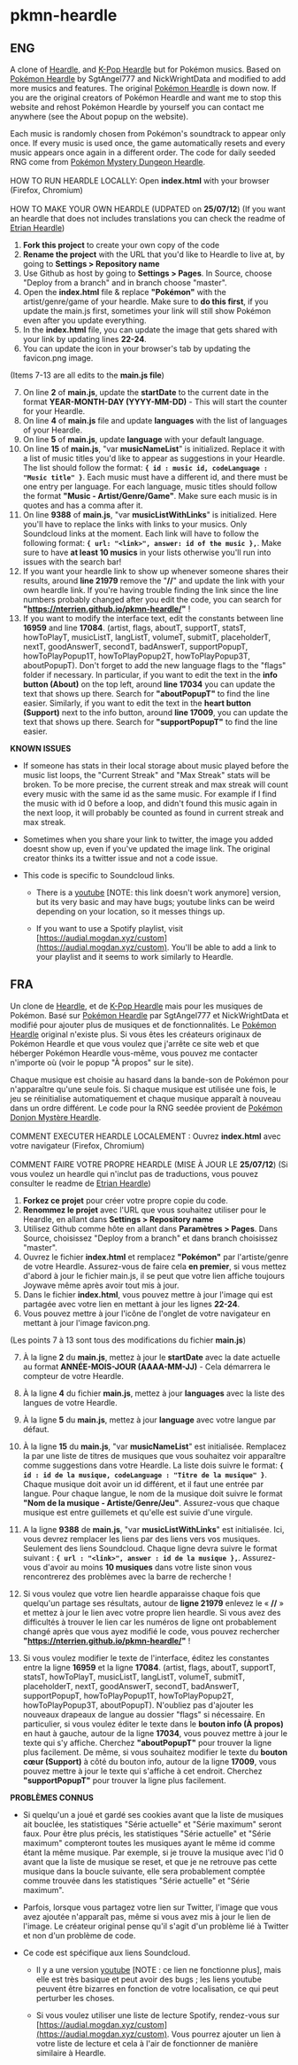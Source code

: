 # pkmn-heardle

## ENG

A clone of [Heardle](https://www.heardle.app/), and [K-Pop Heardle](https://heardle-kpop.glitch.me/) but for Pokémon musics. Based on [Pokémon Heardle](https://pkmn-heardle.glitch.me/) by SgtAngel777 and NickWrightData and modified to add more musics and features. The original [Pokémon Heardle](https://pkmn-heardle.glitch.me/) is down now. If you are the original creators of Pokémon Heardle and want me to stop this website and rehost Pokémon Heardle by yourself you can contact me anywhere (see the About popup on the website).

Each music is randomly chosen from Pokémon's soundtrack to appear only once. If every music is used once, the game automatically resets and every music appears once again in a different order. The code for daily seeded RNG come from [Pokémon Mystery Dungeon Heardle](https://pkmn-md-heardle.glitch.me/).
<br />
<br />
HOW TO RUN HEARDLE LOCALLY:
Open **index.html** with your browser (Firefox, Chromium)
<br />
<br />
HOW TO MAKE YOUR OWN HEARDLE (UDPATED on **25/07/12**)
(If you want an heardle that does not includes translations you can check the readme of [Etrian Heardle](https://github.com/nterrien/etrian-heardle))

1. **Fork this project** to create your own copy of the code
2. **Rename the project** with the URL that you'd like to Heardle to live at, by going to **Settings >  Repository name**
3. Use Github as host by going to **Settings > Pages**. In Source, choose "Deploy from a branch" and in branch choose "master".
4. Open the **index.html** file & replace **"Pokémon"** with the artist/genre/game of your heardle. Make sure to **do this first**, if you update the main.js first, sometimes your link will still show Pokémon even after you update everything.
5. In the **index.html** file, you can update the image that gets shared with your link by updating lines **22-24**. 
6. You can update the icon in your browser's tab by updating the favicon.png image.

(Items 7-13 are all edits to the **main.js file**)

7. On line **2** of **main.js**, update the **startDate** to the current date in the format **YEAR-MONTH-DAY (YYYY-MM-DD)** - This will start the counter for your Heardle.
8. On line **4** of **main.js** file and update **languages** with the list of languages of your Heardle.
9. On line **5** of **main.js**, update **language** with your default language.
10. On line **15** of **main.js**, "var **musicNameList**" is initialized. Replace it with a list of music titles you'd like to appear as suggestions in your Heardle. The list should follow the format: **`{ id : music id, codeLanguage : "Music title" }`**. Each music must have a different id, and there must be one entry per language. For each language, music titles should follow the format **"Music - Artist/Genre/Game"**. Make sure each music is in quotes and has a comma after it.
11. On line **9388** of **main.js**, "var **musicListWithLinks**" is initialized. Here you'll have to replace the links with links to your musics. Only Soundcloud links at the moment. Each link will have to follow the following format: **`{ url: "<link>", answer: id of the music },`**. Make sure to have **at least 10 musics** in your lists otherwise you'll run into issues with the search bar!
12. If you want your heardle link to show up whenever someone shares their results, around **line 21979** remove the "**//**" and update the link with your own heardle link. If you're having trouble finding the link since the line numbers probably changed after you edit the code, you can search for **"https://nterrien.github.io/pkmn-heardle/"** !
13. If you want to modify the interface text, edit the constants between line **16959** and line **17084**. (artist, flags, aboutT, supportT, statsT, howToPlayT, musicListT, langListT, volumeT, submitT, placeholderT, nextT, goodAnswerT, secondT, badAnswerT, supportPopupT, howToPlayPopup1T, howToPlayPopup2T, howToPlayPopup3T, aboutPopupT). Don't forget to add the new language flags to the "flags" folder if necessary.
In particular, if you want to edit the text in the **info button (About)** on the top left, around **line 17034** you can update the text that shows up there. Search for **"aboutPopupT"** to find the line easier. Similarly, if you want to edit the text in the **heart button (Support)** next to the info button, around **line 17009**, you can update the text that shows up there. Search for **"supportPopupT"** to find the line easier.

**KNOWN ISSUES**

- If someone has stats in their local storage about music played before the music list loops, the "Current Streak" and "Max Streak" stats will be broken. To be more precise, the current streak and max streak will count every music with the same id as the same music. For example if I find the music with id 0 before a loop, and didn't found this music again in the next loop, it will probably be counted as found in current streak and max streak.

- Sometimes when you share your link to twitter, the image you added doesnt show up, even if you've updated the image link. The original creator thinks its a twitter issue and not a code issue.

- This code is specific to Soundcloud links.

  - There is a [youtube](https://glitch.com/~youtube-heardle-template) \[NOTE: this link doesn't work anymore\] version, but its very basic and may have bugs; youtube links can be weird depending on your location, so it messes things up.

  - If you want to use a Spotify playlist, visit [https://audial.mogdan.xyz/custom](https://audial.mogdan.xyz/custom). You'll be able to add a link to your playlist and it seems to work similarly to Heardle.

## FRA

Un clone de [Heardle](https://www.heardle.app/), et de [K-Pop Heardle](https://heardle-kpop.glitch.me/) mais pour les musiques de Pokémon. Basé sur [Pokémon Heardle](https://pkmn-heardle.glitch.me/) par SgtAngel777 et NickWrightData et modifié pour ajouter plus de musiques et de fonctionnalités. Le [Pokémon Heardle](https://pkmn-heardle.glitch.me/) original n'existe plus. Si vous êtes les créateurs originaux de Pokémon Heardle et que vous voulez que j'arrête ce site web et que héberger Pokémon Heardle vous-même, vous pouvez me contacter n'importe où (voir le popup "À propos" sur le site).

Chaque musique est choisie au hasard dans la bande-son de Pokémon pour n'apparaître qu'une seule fois. Si chaque musique est utilisée une fois, le jeu se réinitialise automatiquement et chaque musique apparaît à nouveau dans un ordre différent. Le code pour la RNG seedée provient de [Pokémon Donjon Mystère Heardle](https://pkmn-md-heardle.glitch.me/).
<br />
<br />
COMMENT EXECUTER HEARDLE LOCALEMENT :
Ouvrez **index.html** avec votre navigateur (Firefox, Chromium)
<br />
<br />
COMMENT FAIRE VOTRE PROPRE HEARDLE (MISE À JOUR LE **25/07/12**)
(Si vous voulez un heardle qui n'inclut pas de traductions, vous pouvez consulter le readme de [Etrian Heardle](https://github.com/nterrien/etrian-heardle))

1. **Forkez ce projet** pour créer votre propre copie du code.
2. **Renommez le projet** avec l'URL que vous souhaitez utiliser pour le Heardle, en allant dans **Settings > Repository name**
3. Utilisez Github comme hôte en allant dans **Paramètres > Pages**. Dans Source, choisissez "Deploy from a branch" et dans branch choisissez "master".
4. Ouvrez le fichier **index.html** et remplacez **"Pokémon"** par l'artiste/genre de votre Heardle.
Assurez-vous de faire cela **en premier**, si vous mettez d'abord à jour le fichier main.js, il se peut que votre lien affiche toujours Joywave même après avoir tout mis à jour.
5. Dans le fichier **index.html**, vous pouvez mettre à jour l'image qui est partagée avec votre lien en mettant à jour les lignes **22-24**.
6. Vous pouvez mettre à jour l'icône de l'onglet de votre navigateur en mettant à jour l'image favicon.png.

(Les points 7 à 13 sont tous des modifications du fichier **main.js**)

7. À la ligne **2** du **main.js**, mettez à jour le **startDate** avec la date actuelle au format **ANNÉE-MOIS-JOUR (AAAA-MM-JJ)** - Cela démarrera le compteur de votre Heardle.
8. À la ligne **4** du fichier **main.js**, mettez à jour **languages** avec la liste des langues de votre Heardle.
9. À la ligne **5** du **main.js**, mettez à jour **language** avec votre langue par défaut.
10. À la ligne **15** du **main.js**, "var **musicNameList**" est initialisée. Remplacez la par une liste de titres de musiques que vous souhaitez voir apparaître comme suggestions dans votre Heardle. La liste dois suivre le format: **`{ id : id de la musique, codeLanguage : "Titre de la musique" }`**. Chaque musique doit avoir un id différent, et il faut une entrée par langue. Pour chaque langue, le nom de la musique doit suivre le format **"Nom de la musique - Artiste/Genre/Jeu"**. Assurez-vous que chaque musique est entre guillemets et qu'elle est suivie d'une virgule.
11. A la ligne **9388** de **main.js**, "var **musicListWithLinks**" est initialisée. Ici, vous devrez remplacer les liens par des liens vers vos musiques. Seulement des liens Soundcloud. Chaque ligne devra suivre le format suivant : **`{ url : "<link>", answer : id de la musique },`**. Assurez-vous d'avoir au moins **10 musiques** dans votre liste sinon vous rencontrerez des problèmes avec la barre de recherche !
12. Si vous voulez que votre lien heardle apparaisse chaque fois que quelqu'un partage ses résultats, autour de **ligne 21979** enlevez le « **//** » et mettez à jour le lien avec votre propre lien heardle. Si vous avez des difficultés à trouver le lien car les numéros de ligne ont probablement changé après que vous ayez modifié le code, vous pouvez rechercher **"https://nterrien.github.io/pkmn-heardle/"** !

13. Si vous voulez modifier le texte de l'interface, éditez les constantes entre la ligne **16959** et la ligne **17084**. (artist, flags, aboutT, supportT, statsT, howToPlayT, musicListT, langListT, volumeT, submitT, placeholderT, nextT, goodAnswerT, secondT, badAnswerT, supportPopupT, howToPlayPopup1T, howToPlayPopup2T, howToPlayPopup3T, aboutPopupT). N'oubliez pas d'ajouter les nouveaux drapeaux de langue au dossier "flags" si nécessaire.
En particulier, si vous voulez éditer le texte dans le **bouton info (À propos)** en haut à gauche, autour de la ligne **17034**, vous pouvez mettre à jour le texte qui s'y affiche. Cherchez **"aboutPopupT"** pour trouver la ligne plus facilement. De même, si vous souhaitez modifier le texte du **bouton cœur (Support)** à côté du bouton info, autour de la ligne **17009**, vous pouvez mettre à jour le texte qui s'affiche à cet endroit. Cherchez **"supportPopupT"** pour trouver la ligne plus facilement.

**PROBLÈMES CONNUS**

- Si quelqu'un a joué et gardé ses cookies avant que la liste de musiques ait bouclée, les statistiques "Série actuelle" et "Série maximum" seront faux. Pour être plus précis, les statistiques "Série actuelle" et "Série maximum" compteront toutes les musiques ayant le même id comme étant la même musique. Par exemple, si je trouve la musique avec l'id 0 avant que la liste de musique se reset, et que je ne retrouve pas cette musique dans la boucle suivante, elle sera probablement comptée comme trouvée dans les statistiques "Série actuelle" et "Série maximum".

- Parfois, lorsque vous partagez votre lien sur Twitter, l'image que vous avez ajoutée n'apparaît pas, même si vous avez mis à jour le lien de l'image. Le créateur original pense qu'il s'agit d'un problème lié à Twitter et non d'un problème de code.

- Ce code est spécifique aux liens Soundcloud.

  - Il y a une version [youtube](https://glitch.com/~youtube-heardle-template) [NOTE : ce lien ne fonctionne plus], mais elle est très basique et peut avoir des bugs ; les liens youtube peuvent être bizarres en fonction de votre localisation, ce qui peut perturber les choses.

  - Si vous voulez utiliser une liste de lecture Spotify, rendez-vous sur [https://audial.mogdan.xyz/custom](https://audial.mogdan.xyz/custom). Vous pourrez ajouter un lien à votre liste de lecture et cela à l'air de fonctionner de manière similaire à Heardle.